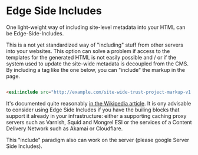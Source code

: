 # Edge Side Includes

One light-weight way of including site-level metadata into your HTML can be Edge-Side-Includes.

This is a not yet standardized way of "including" stuff from
other servers into your websites. This option can solve a
problem if access to the templates for the generated HTML is
not easily possible and / or if the system used to update
the site-wide metadata is decoupled from the CMS. By
including a tag like the one below, you can "include" the
markup in the page.

```HTML

<esi:include src="http://example.com/site-wide-trust-project-markup-v1.1.json" onerror="continue"/>

```

It's documented quite reasonably [in the Wikipedia
article](https://en.wikipedia.org/wiki/Edge_Side_Includes).
It is ony advisable to consider using Edge Side Includes if
you have the builing blocks that support it already in your
infrastructure: either a supporting caching proxy servers
such as Varnish, Squid and Mongrel ESI or the services of a
Content Delivery Network such as Akamai or Cloudflare.

This "include" paradigm also can work on the server (please
google Server Side Includes). 
